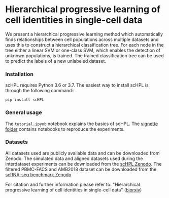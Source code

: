 # Hierarchical progressive learning of cell identities in single-cell data

We present a hierarchical progressive learning method which automatically finds relationships between cell populations across multiple datasets and uses this to construct a hierarchical classification tree. For each node in the tree either a linear SVM or one-class SVM, which enables the detection of unknown populations, is trained. The trained classification tree can be used to predict the labels of a new unlabeled dataset. 

### Installation

scHPL requires Python 3.6 or 3.7. The easiest way to install scHPL is through the following command::

    pip install scHPL

### General usage

The ```tutorial.ipynb``` notebook explains the basics of scHPL. The [vignette folder](vignettes) contains notebooks to reproduce the experiments.  

### Datasets

All datasets used are publicly available data and can be downloaded from Zenodo. The simulated data and aligned datasets used during the interdataset experiments can be downloaded from the [scHPL Zenodo](https://doi.org/10.5281/zenodo.4557712). The filtered PBMC-FACS and AMB2018 dataset can be downloaded from the [scRNA-seq benchmark Zenodo](https://doi.org/10.5281/zenodo.3357167)

For citation and further information please refer to:
"Hierarchical progressive learning of cell identities in single-cell data" ([biorxiv](https://www.biorxiv.org/content/10.1101/2020.03.27.010124v2))
